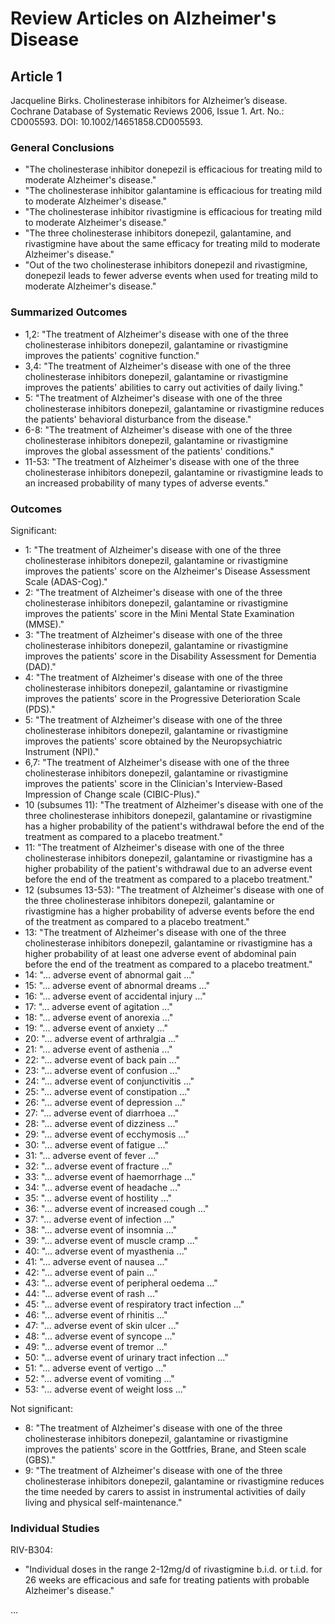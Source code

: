 Review Articles on Alzheimer's Disease
======================================

Article 1
---------

Jacqueline Birks. Cholinesterase inhibitors for Alzheimer’s disease. Cochrane Database of Systematic Reviews 2006, Issue 1. Art. No.: CD005593. DOI: 10.1002/14651858.CD005593.


### General Conclusions

- "The cholinesterase inhibitor donepezil is efficacious for treating mild to moderate Alzheimer's disease."
- "The cholinesterase inhibitor galantamine is efficacious for treating mild to moderate Alzheimer's disease."
- "The cholinesterase inhibitor rivastigmine is efficacious for treating mild to moderate Alzheimer's disease."
- "The three cholinesterase inhibitors donepezil, galantamine, and rivastigmine have about the same efficacy for treating mild to moderate Alzheimer's disease."
- "Out of the two cholinesterase inhibitors donepezil and rivastigmine, donepezil leads to fewer adverse events when used for treating mild to moderate Alzheimer's disease."


### Summarized Outcomes

- 1,2: "The treatment of Alzheimer's disease with one of the three cholinesterase inhibitors donepezil, galantamine or rivastigmine improves the patients' cognitive function."
- 3,4: "The treatment of Alzheimer's disease with one of the three cholinesterase inhibitors donepezil, galantamine or rivastigmine improves the patients' abilities to carry out activities of daily living."
- 5: "The treatment of Alzheimer's disease with one of the three cholinesterase inhibitors donepezil, galantamine or rivastigmine reduces the patients' behavioral disturbance from the disease."
- 6-8: "The treatment of Alzheimer's disease with one of the three cholinesterase inhibitors donepezil, galantamine or rivastigmine improves the global assessment of the patients' conditions."
- 11-53: "The treatment of Alzheimer's disease with one of the three cholinesterase inhibitors donepezil, galantamine or rivastigmine leads to an increased probability of many types of adverse events."


### Outcomes

Significant:

- 1: "The treatment of Alzheimer's disease with one of the three cholinesterase inhibitors donepezil, galantamine or rivastigmine improves the patients' score on the Alzheimer's Disease Assessment Scale (ADAS-Cog)."
- 2: "The treatment of Alzheimer's disease with one of the three cholinesterase inhibitors donepezil, galantamine or rivastigmine improves the patients' score in the Mini Mental State Examination (MMSE)."
- 3: "The treatment of Alzheimer's disease with one of the three cholinesterase inhibitors donepezil, galantamine or rivastigmine improves the patients' score in the Disability Assessment for Dementia (DAD)."
- 4: "The treatment of Alzheimer's disease with one of the three cholinesterase inhibitors donepezil, galantamine or rivastigmine improves the patients' score in the Progressive Deterioration Scale (PDS)."
- 5: "The treatment of Alzheimer's disease with one of the three cholinesterase inhibitors donepezil, galantamine or rivastigmine improves the patients' score obtained by the Neuropsychiatric Instrument (NPI)."
- 6,7: "The treatment of Alzheimer's disease with one of the three cholinesterase inhibitors donepezil, galantamine or rivastigmine improves the patients' score in the Clinician's Interview-Based Impression of Change scale (CIBIC-Plus)."
- 10 (subsumes 11): "The treatment of Alzheimer's disease with one of the three cholinesterase inhibitors donepezil, galantamine or rivastigmine has a higher probability of the patient's withdrawal before the end of the treatment as compared to a placebo treatment."
- 11: "The treatment of Alzheimer's disease with one of the three cholinesterase inhibitors donepezil, galantamine or rivastigmine has a higher probability of the patient's withdrawal due to an adverse event before the end of the treatment as compared to a placebo treatment."
- 12 (subsumes 13-53): "The treatment of Alzheimer's disease with one of the three cholinesterase inhibitors donepezil, galantamine or rivastigmine has a higher probability of adverse events before the end of the treatment as compared to a placebo treatment."
- 13: "The treatment of Alzheimer's disease with one of the three cholinesterase inhibitors donepezil, galantamine or rivastigmine has a higher probability of at least one adverse event of abdominal pain before the end of the treatment as compared to a placebo treatment."
- 14: "... adverse event of abnormal gait ..."
- 15: "... adverse event of abnormal dreams ..."
- 16: "... adverse event of accidental injury ..."
- 17: "... adverse event of agitation ..."
- 18: "... adverse event of anorexia ..."
- 19: "... adverse event of anxiety ..."
- 20: "... adverse event of arthralgia ..."
- 21: "... adverse event of asthenia ..."
- 22: "... adverse event of back pain ..."
- 23: "... adverse event of confusion ..."
- 24: "... adverse event of conjunctivitis ..."
- 25: "... adverse event of constipation ..."
- 26: "... adverse event of depression ..."
- 27: "... adverse event of diarrhoea ..."
- 28: "... adverse event of dizziness ..."
- 29: "... adverse event of ecchymosis ..."
- 30: "... adverse event of fatigue ..."
- 31: "... adverse event of fever ..."
- 32: "... adverse event of fracture ..."
- 33: "... adverse event of haemorrhage ..."
- 34: "... adverse event of headache ..."
- 35: "... adverse event of hostility ..."
- 36: "... adverse event of increased cough ..."
- 37: "... adverse event of infection ..."
- 38: "... adverse event of insomnia ..."
- 39: "... adverse event of muscle cramp ..."
- 40: "... adverse event of myasthenia ..."
- 41: "... adverse event of nausea ..."
- 42: "... adverse event of pain ..."
- 43: "... adverse event of peripheral oedema ..."
- 44: "... adverse event of rash ..."
- 45: "... adverse event of respiratory tract infection ..."
- 46: "... adverse event of rhinitis ..."
- 47: "... adverse event of skin ulcer ..."
- 48: "... adverse event of syncope ..."
- 49: "... adverse event of tremor ..."
- 50: "... adverse event of urinary tract infection ..."
- 51: "... adverse event of vertigo ..."
- 52: "... adverse event of vomiting ..."
- 53: "... adverse event of weight loss ..."

Not significant:

- 8: "The treatment of Alzheimer's disease with one of the three cholinesterase inhibitors donepezil, galantamine or rivastigmine improves the patients' score in the Gottfries, Brane, and Steen scale (GBS)."
- 9: "The treatment of Alzheimer's disease with one of the three cholinesterase inhibitors donepezil, galantamine or rivastigmine reduces the time needed by carers to assist in instrumental activities of daily living and physical self-maintenance."


### Individual Studies

RIV-B304:

- "Individual doses in the range 2-12mg/d of rivastigmine b.i.d. or t.i.d. for 26 weeks are efficacious and safe for treating patients with probable Alzheimer's disease."

...

